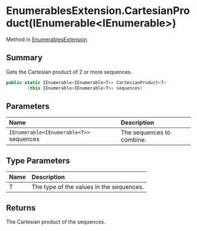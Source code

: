# EnumerablesExtension.CartesianProduct(IEnumerable<IEnumerable<T>>)

Method in [EnumerablesExtension](/docs/api/csharp/typechecker.enumerablesextension.md)

## Summary


Gets the Cartesian product of 2 or more sequences.


```csharp
public static IEnumerable<IEnumerable<T>> CartesianProduct<T>
        (this IEnumerable<IEnumerable<T>> sequences)
```

## Parameters

|Name|Description|
|:---|:---|
|`IEnumerable<IEnumerable<T>>` sequences|The sequences to combine.|

## Type Parameters

|Name|Description|
|:---|:---|
|T|The type of the values in the sequences.|

## Returns

The Cartesian product of the sequences.

